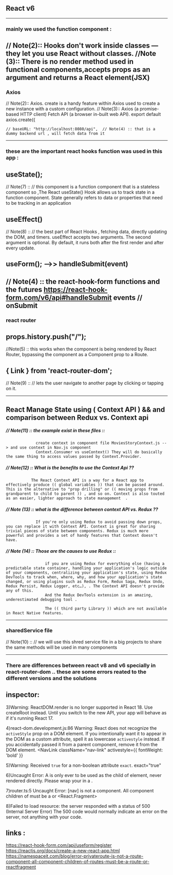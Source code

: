 ## React v6 
--------------------------------------------------------------------------------------------------
### mainly we used the function component :
// Note(2)::  Hooks don't work inside classes — they let you use React without classes.
//Note (3):: There is no render method used in functional components,accepts props as an argument and returns a React element(JSX)
-------------------------------------------------------------------------------------------------------------------
### Axios
// Note(2):: Axios. create is a handy feature within Axios used to create a new instance with a custom configuration.
// Note(3):: Axios (a promise-based HTTP client) Fetch API (a browser in-built web API).
export default axios.create({

    // baseURL: "http://localhost:8080/api",  // Note(4) :: that is a dummy backend url , will fetch data from it
-------------------------------------------------------------------------------------------------------------------
### these are the important react hooks function was used in this app :  

## useState();  
// Note(7) :: // this component is a function component that is a stateless component so ,The React useState() Hook allows us to track state in a function component. State generally refers to data or properties that need to be tracking in an application

## useEffect()
// Note(8) :: // the best part of React Hooks , fetching data, directly updating the DOM, and timers. useEffect accepts two arguments. The second argument is optional. By default, it runs both after the first render and after every update.

## useForm(); -->> handleSubmit(event)   
// Note(4) ::  the react-hook-form functions and the futures https://react-hook-form.com/v6/api#handleSubmit
      events // onSubmit
-----------------------------------------------------------------------------------------------------------------------

### react router

## props.history.push("/"); 
//Note(5) :: this works when the component is being rendered by React Router, bypassing the component as a Component prop to a Route.

## { Link } from 'react-router-dom'; 
// Note(9) :: // lets the user navigate to another page by clicking or tapping on it. 

---------------------------------------------------------------------------------------------------------------------

## React Manage State using ( Context API ) && and comparison between Redux vs. Context api
 ##### // Note(11) :: the example exist in these files :: 
                 create context in component file MoviesStoryContext.js --> and use context in Nav.js component 
                 Context.Consumer vs useContext() They will do basically the same thing to access values passed by Context.Provider. 

 ##### // Note(12) :: What is the benefits to use the Context Api ??
               The React Context API is a way for a React app to effectively produce (( global variables )) that can be passed around. This is the alternative to "prop drilling" or (( moving props from grandparent to child to parent )) , and so on. Context is also touted as an easier, lighter approach to state management  .

 ##### // Note (13) :: what is the difference between context API vs. Redux ?? 
                 If you're only using Redux to avoid passing down props, you can replace it with Context API. Context is great for sharing trivial pieces of state between components. Redux is much more powerful and provides a set of handy features that Context doesn't have.

 ##### // Note (14) :: Those are the causes to use Redux :: 
                     if you are using Redux for everything else (having a predictable state container, handling your application's logic outside of your components, centralizing your application's state, using Redux DevTools to track when, where, why, and how your application's state changed, or using plugins such as Redux Form, Redux Saga, Redux Undo, Redux Persist, Redux Logger, etc…), . The Context API doesn't provide any of this.
                     And the Redux DevTools extension is an amazing, underestimated debugging tool .
                                              
                     The (( third party Library )) which are not available in React Native features.
                     
 ---------------------------------------------------------------------------------------------------------------------            

### sharedService file 
// Note(10) :: // we will use this shred service file in a big projects to share the same methods will be used in many components

----------------------------------------------------------------------------------------------------------------------
 
 ### There are differences between react v8 and v6 specially in react-router-dom .. these are some errors reated to the different versions and the solutions 

 ## inspector:

  3)Warning: ReactDOM.render is no longer supported in React 18. Use createRoot instead. Until you switch to the new API, your app will behave as if it's running React 17.


  4)react-dom.development.js:86 Warning: React does not recognize the `activeStyle` prop on a DOM element. If you intentionally want it to appear in the DOM as a custom attribute, spell it as lowercase `activestyle` instead. If you accidentally passed it from a parent component, remove it from the DOM element.
 <NavLink className="nav-link" activestyle={{ fontWeight: 'bold' }} 

  5)Warning: Received `true` for a non-boolean attribute `exact`.
   exact="true" 

  6)Uncaught Error: A <Route> is only ever to be used as the child of <Routes> element, never rendered directly. Please wrap your <Route> in a <Routes>.

  7)router.ts:5 Uncaught Error: [nav] is not a <Route> component. All component children of <Routes> must be a <Route> or <React.Fragment>   

 8)Failed to load resource: the server responded with a status of 500 (Internal Server Error)
   The 500 code would normally indicate an error on the server, not anything with your code.






## links : 

https://react-hook-form.com/api/useform/register
https://reactjs.org/docs/create-a-new-react-app.html
https://namespaceit.com/blog/error-privateroute-is-not-a-route-component-all-component-children-of-routes-must-be-a-route-or-reactfragment

